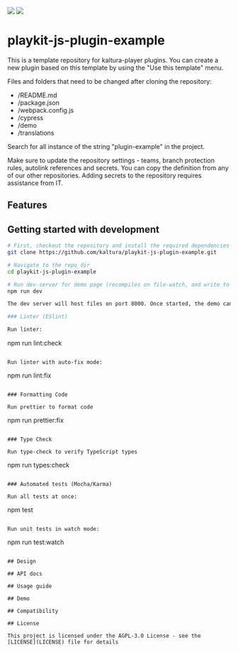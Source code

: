 [![](https://img.shields.io/npm/v/@playkit-js/plugin-example/latest.svg)](https://www.npmjs.com/package/@playkit-js/plugin-example)
[![](https://img.shields.io/npm/v/@playkit-js/plugin-example/canary.svg)](https://www.npmjs.com/package/@playkit-js/plugin-example/v/canary)

# playkit-js-plugin-example

This is a template repository for kaltura-player plugins.
You can create a new plugin based on this template by using the "Use this template" menu.

Files and folders that need to be changed after cloning the repository:
- /README.md
- /package.json
- /webpack.config.js
- /cypress
- /demo
- /translations

Search for all instance of the string "plugin-example" in the project.

Make sure to update the repository settings - teams, branch protection rules, autolink references and secrets.
You can copy the definition from any of our other repositories.
Adding secrets to the repository requires assistance from IT.

## Features
    
## Getting started with development

```sh
# First, checkout the repository and install the required dependencies
git clone https://github.com/kaltura/playkit-js-plugin-example.git

# Navigate to the repo dir
cd playkit-js-plugin-example

# Run dev-server for demo page (recompiles on file-watch, and write to actual dist fs artifacts)
npm run dev

The dev server will host files on port 8000. Once started, the demo can be found running at http://localhost:8000/.

### Linter (ESlint)

Run linter:

```
npm run lint:check
```

Run linter with auto-fix mode:

```
npm run lint:fix
```

### Formatting Code

Run prettier to format code

```
npm run prettier:fix
```

### Type Check

Run type-check to verify TypeScript types

```
npm run types:check
```

### Automated tests (Mocha/Karma)

Run all tests at once:

```
npm test
```

Run unit tests in watch mode:

```
npm run test:watch
```

## Design

## API docs

## Usage guide

## Demo

## Compatibility

## License

This project is licensed under the AGPL-3.0 License - see the [LICENSE](LICENSE) file for details